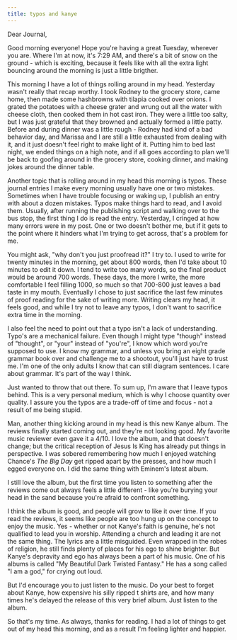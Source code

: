 ```yaml
---
title: typos and kanye
---
```


Dear Journal,

Good morning everyone! Hope you're having a great Tuesday, wherever you
are. Where I'm at now, it's 7:29 AM, and there's a bit of snow on the
ground - which is exciting, because it feels like with all the extra
light bouncing around the morning is just a little brigther.

This morning I have a lot of things rolling around in my head. Yesterday
wasn't really that recap worthy. I took Rodney to the grocery store,
came home, then made some hashbrowns with tilapia cooked over onions. I
grated the potatoes with a cheese grater and wrung out all the water
with cheese cloth, then cooked them in hot cast iron. They were a little
too salty, but I was just grateful that they browned and actually formed
a little patty. Before and during dinner was a little rough - Rodney had
kind of a bad behavior day, and Marissa and I are still a little
exhausted from dealing with it, and it just doesn't feel right to make
light of it. Putting him to bed last night, we ended things on a high
note, and if all goes according to plan we'll be back to goofing around
in the grocery store, cooking dinner, and making jokes around the dinner
table.

Another topic that is rolling around in my head this morning is typos.
These journal entries I make every morning usually have one or two
mistakes. Sometimes when I have trouble focusing or waking up, I publish
an entry with about a dozen mistakes. Typos make things hard to read,
and I avoid them. Usually, after running the publishing script and
walking over to the bus stop, the first thing I do is read the entry.
Yesterday, I cringed at how many errors were in my post. One or two
doesn't bother me, but if it gets to the point where it hinders what I'm
trying to get across, that's a problem for me.

You might ask, "why don't you just proofread it?" I try to. I used to
write for twenty minutes in the morning, get about 800 words, then I'd
take about 10 minutes to edit it down. I tend to write too many words,
so the final product would be around 700 words. These days, the more I
write, the more comfortable I feel filling 1000, so much so that 700-800
just leaves a bad taste in my mouth. Eventually I chose to just
sacrifice the last few minutes of proof reading for the sake of writing
more. Writing clears my head, it feels good, and while I try not to
leave any typos, I don't want to sacrifice extra time in the morning.

I also feel the need to point out that a typo isn't a lack of
understanding. Typo's are a mechanical failure. Even though I might type
"though" instead of "thought", or "your" instead of "you're", I know
which word you're supposed to use. I know my grammar, and unless you
bring an eight grade grammar book over and challenge me to a shootout,
you'll just have to trust me. I'm one of the only adults I know that can
still diagram sentences. I care about grammar. It's part of the way I
think.

Just wanted to throw that out there. To sum up, I'm aware that I leave
typos behind. This is a very personal medium, which is why I choose
quantity over quality. I assure you the typos are a trade-off of time
and focus - not a result of me being stupid.

Man, another thing kicking around in my head is this new Kanye album.
The reviews finally started coming out, and they're not looking good. My
favorite music reviewer even gave it a 4/10. I love the album, and that
doesn't change; but the critical reception of Jesus Is King has already
put things in perspective. I was sobered remembering how much I enjoyed
watching Chance's *The Big Day* get ripped apart by the presses, and how
much I egged everyone on. I did the same thing with Eminem's latest
album.

I still love the album, but the first time you listen to something after
the reviews come out always feels a little different - like you're
burying your head in the sand because you're afraid to confront
something.

I think the album is good, and people will grow to like it over time. If
you read the reviews, it seems like people are too hung up on the
concept to enjoy the music. Yes - whether or not Kanye's faith is
genuine, he's not qualified to lead you in worship. Attending a church
and leading it are not the same thing. The lyrics are a little
misguided. Even wrapped in the robes of religion, he still finds plenty
of places for his ego to shine brighter. But Kanye's depravity and ego
has always been a part of his music. One of his albums is called "My
Beautiful Dark Twisted Fantasy." He has a song called "I am a god," for
crying out loud.

But I'd encourage you to just listen to the music. Do your best to
forget about Kanye, how expensive his silly ripped t shirts are, and how
many times he's delayed the release of this very brief album. Just
listen to the album.

So that's my time. As always, thanks for reading. I had a lot of things
to get out of my head this morning, and as a result I'm feeling lighter
and happier.

